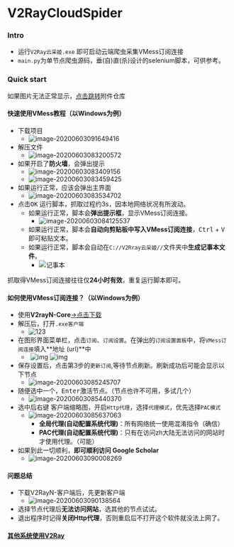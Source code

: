 # V2RayCloudSpider
### Intro

- 运行`V2Ray云采姬.exe` 即可启动云端爬虫采集VMess订阅连接
- `main.py`为单节点爬虫源码，垂(自)直(杀)设计的selenium脚本，可供参考。

### Quick start

如果图片无法正常显示，[点击跳转](https://shimo.im/docs/68xjTGW8cdYV98Kk/ )附件仓库

#### 快速使用VMess教程（以Windows为例）

- 下载项目
  - ![image-20200603091649416](C:%5CUsers%5C47159%5CDesktop%5Cimage-20200603082931751.png)
- 解压文件
  - ![image-20200603083200572](C:\Users\47159\AppData\Roaming\Typora\typora-user-images\image-20200603083332469.png)
- 如果开启了**防火墙**，会弹出提示
  - ![image-20200603083409156](C:\Users\47159\AppData\Roaming\Typora\typora-user-images\image-20200603083443714.png)
  - ![image-20200603083459425](C:\Users\47159\AppData\Roaming\Typora\typora-user-images\image-20200603083459425.png)
- 如果运行正常，应该会弹出主界面
  - ![image-20200603083534702](C:\Users\47159\AppData\Roaming\Typora\typora-user-images\image-20200603083559698.png)
- 点击<kbd>OK</kbd> 运行脚本，抓取过程约3s，因本地网络状况有所波动。
  - 如果运行正常，脚本会**弹出提示框**，显示VMess订阅连接。
    - ![image-20200603084125537](C:\Users\47159\AppData\Roaming\Typora\typora-user-images\image-20200603084125537.png)
  - 如果运行正常，脚本会**自动向剪贴板中写入VMess订阅连接**，<kbd>Ctrl</kbd> + <kbd>V</kbd> 即可粘贴文本。
  - 如果运行正常，脚本会自动在`C://V2Rray云采姬//`文件夹中**生成记事本文件**。
    - ![记事本](C:\Users\47159\AppData\Roaming\Typora\typora-user-images\image-20200603083718415.png)

抓取得VMess订阅连接往往仅**24小时有效**，重复运行脚本即可。

#### 如何使用VMess订阅连接？（以Windows为例）

- 使用**V2rayN-Core**[->点击下载](https://shimo.im/docs/68xjTGW8cdYV98Kk/ )
- 解压后，打开`.exe客户端`
  - ![123 ](C:\Users\47159\AppData\Roaming\Typora\typora-user-images\image-20200603084745322.png)
- 在图形界面菜单栏，点击`订阅`、`订阅设置`。在弹出的`订阅设置面板`中，将`VMess订阅连接`填入**地址 (url)**中
  - ​        ![img](https://uploader.shimo.im/f/WJBHwn9V7mkQtMvY.png!thumbnail)              ![img](https://uploader.shimo.im/f/KtegDQ4avdQMVC0P.png!thumbnail)      
- 保存设置后，点击第3步的`更新订阅`,等待节点刷新。刷新成功后可能会显示以下节点
  - ![image-20200603085245707](C:\Users\47159\AppData\Roaming\Typora\typora-user-images\image-20200603085245707.png)
- 随便选中一个，<kbd>Enter</kbd>激活节点。（节点也许不可用，多试几个）
  - ![image-20200603085440370](C:\Users\47159\AppData\Roaming\Typora\typora-user-images\image-20200603085440370.png)
- 选中后<kbd>右键</kbd> 客户端缩略图，开启`Http代理`，选择`代理模式`，优先选择`PAC模式`
  - ![image-20200603085637063](C:\Users\47159\AppData\Roaming\Typora\typora-user-images\image-20200603085637063.png)
    - **全局代理(自动配置系统代理)**：所有网络统一使用混淆指令（确信）
    - **PAC代理(自动配置系统代理)**：只有在访问zh大陆无法访问的网站时才使用代理。（可能）
- 如果到此一切顺利，**即可顺利访问 Google Scholar**
  - ![image-20200603090008269](C:\Users\47159\AppData\Roaming\Typora\typora-user-images\image-20200603090008269.png)

#### 问题总结

- 下载V2RayN-客户端后，先更新客户端
  - ![image-20200603090138564](C:\Users\47159\AppData\Roaming\Typora\typora-user-images\image-20200603090138564.png)
- 选择节点代理后**无法访问网站**，选其他的节点试试。
- 退出程序时记得**关闭Http代理**，否则重启后不打开这个软件就没法上网了。



#### [其他系统使用V2Ray](https://github.com/Alvin9999/new-pac/wiki/v2ray%E5%90%84%E5%B9%B3%E5%8F%B0%E5%9B%BE%E6%96%87%E4%BD%BF%E7%94%A8%E6%95%99%E7%A8%8B)

